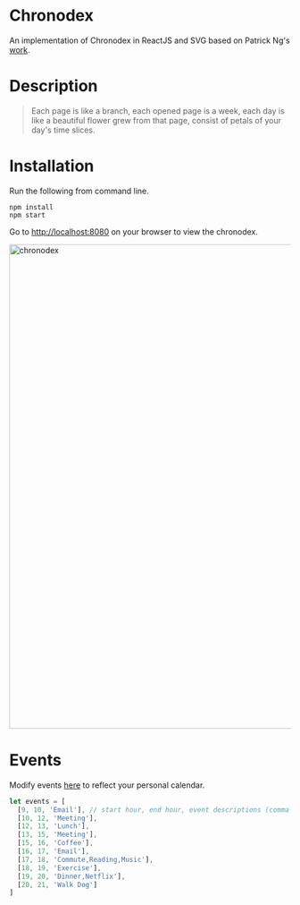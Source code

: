 # Chronodex

An implementation of Chronodex in ReactJS and SVG based on Patrick Ng's [work](http://scription.typepad.com/blog/2011/11/scription-chronodex-weekly-planner-2012-free-download-with-the-cost-of-a-prayer.html#.VoBWkN-rS-U).

# Description

> Each page is like a branch, each opened page is a week, each day is like a beautiful flower grew from that page, consist of petals of your day's time slices.

# Installation

Run the following from command line.

```
npm install
npm start
```

Go to [http://localhost:8080](http://localhost:8080) on your browser to view the chronodex.

<img width="866" alt="chronodex" src="https://cloud.githubusercontent.com/assets/232740/12013587/1f50c9f4-ace8-11e5-9e91-891e42703d8f.png">

# Events

Modify events [here](https://github.com/naush/chronodex/blob/master/entry.js#L4-L13) to reflect your personal calendar.

```javascript
let events = [
  [9, 10, 'Email'], // start hour, end hour, event descriptions (comma-delimited)
  [10, 12, 'Meeting'],
  [12, 13, 'Lunch'],
  [13, 15, 'Meeting'],
  [15, 16, 'Coffee'],
  [16, 17, 'Email'],
  [17, 18, 'Commute,Reading,Music'],
  [18, 19, 'Exercise'],
  [19, 20, 'Dinner,Netflix'],
  [20, 21, 'Walk Dog']
]
```
